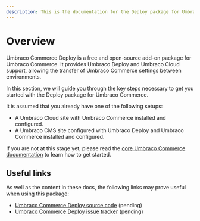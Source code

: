 ```yaml
---
description: This is the documentation for the Deploy package for Umbraco Commerce.
---
```


# Overview

Umbraco Commerce Deploy is a free and open-source add-on package for Umbraco Commerce. It provides Umbraco Deploy and Umbraco Cloud support, allowing the transfer of Umbraco Commerce settings between environments.

In this section, we will guide you through the key steps necessary to get you started with the Deploy package for Umbraco Commerce.

It is assumed that you already have one of the following setups:

* A Umbraco Cloud site with Umbraco Commerce installed and configured.
* A Umbraco CMS site configured with Umbraco Deploy and Umbraco Commerce installed and configured.

If you are not at this stage yet, please read the [core Umbraco Commerce documentation](http://localhost:5000/s/3rCehcwXc4nbpeGqcI2f/) to learn how to get started.

## Useful links

As well as the content in these docs, the following links may prove useful when using this package:

* [Umbraco Commerce Deploy source code](https://github.com/umbraco/Umbraco.Commerce.Packages.Deploy) (pending)
* [Umbraco Commerce Deploy issue tracker](https://github.com/umbraco/Umbraco.Commerce.Packages.Deploy/issues) (pending)
